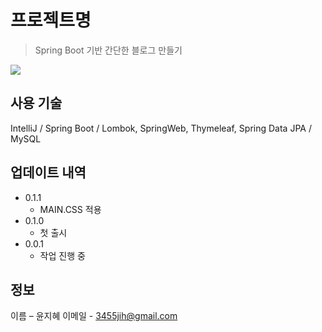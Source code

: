 # 프로젝트명
> Spring Boot 기반 간단한 블로그 만들기

![](../header.PNG)

## 사용 기술
IntelliJ / Spring Boot / Lombok, SpringWeb, Thymeleaf, Spring Data JPA / MySQL


## 업데이트 내역
* 0.1.1
    * MAIN.CSS 적용
* 0.1.0
    * 첫 출시
* 0.0.1
    * 작업 진행 중

## 정보

이름 – 윤지혜
이메일 - 3455jih@gmail.com
